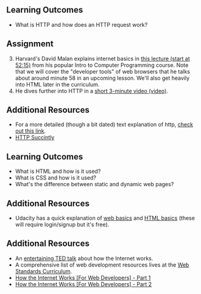 <!-- HTTP Material -->

## Learning Outcomes
* What is HTTP and how does an HTTP request work?

## Assignment
3. Harvard's David Malan explains internet basics in [this lecture (start at 52:15)](http://cs50.tv/2012/fall/lectures/7/week7m-720p.mp4) from his popular Intro to Computer Programming course.  Note that we will cover the "developer tools" of web browsers that he talks about around minute 58 in an upcoming lesson.  We'll also get heavily into HTML later in the curriculum.
4. He dives further into HTTP in a [short 3-minute video (video)](http://cs50.tv/2012/fall/shorts/http/http-720p.mp4).

## Additional Resources
* For a more detailed (though a bit dated) text explanation of http, [check out this link](http://www.garshol.priv.no/download/text/http-tut.html).
* [HTTP Succintly](http://net.tutsplus.com/sessions/http-succinctly/)





<!-- Front End Material -->

## Learning Outcomes
* What is HTML and how is it used?
* What is CSS and how is it used?
* What's the difference between static and dynamic web pages?

## Additional Resources
* Udacity has a quick explanation of [web basics](https://www.udacity.com/course/viewer#!/c-cs253/l-48737165/e-48230539/m-48742046) and [HTML basics](https://www.udacity.com/course/viewer#!/c-cs253/l-48737165/m-48724340) (these will require login/signup but it's free).





<!-- Obsolete Additional Resources? -->

## Additional Resources
* An [entertaining TED talk](http://www.ted.com/talks/jonathan_zittrain_the_web_is_a_random_act_of_kindness.html) about how the Internet works.
* A comprehensive list of web development resources lives at the [Web Standards Curriculum](http://www.w3.org/wiki/Web_Standards_Curriculum).
* [How the Internet Works [For Web Developers] - Part 1](https://www.youtube.com/watch?v=e4S8zfLdLgQ)
* [How the Internet Works [For Web Developers] - Part 2](https://www.youtube.com/watch?v=FTAPjr7vgxE)